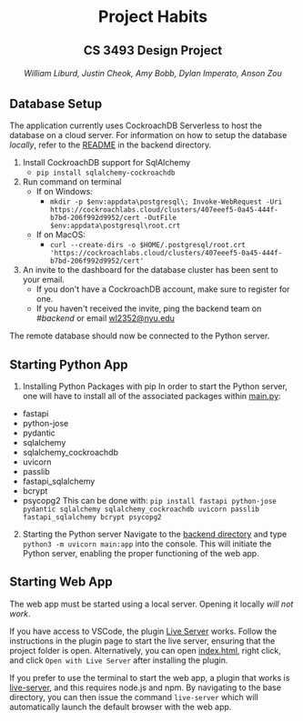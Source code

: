 <h1 style="text-align: center;"> Project Habits </h1>
<h2 style="text-align: center;"> CS 3493 Design Project </h2>
<h6 style="text-align: center;"> William Liburd, Justin Cheok, Amy Bobb, Dylan Imperato, Anson Zou </h6>

## Database Setup

The application currently uses CockroachDB Serverless to host the database on a cloud server. For information on how to setup the database _locally_, refer to the [README](backend/README.md) in the backend directory.

1. Install CockroachDB support for SqlAlchemy
   - `pip install sqlalchemy-cockroachdb`
2. Run command on terminal
   - If on Windows:
     - `mkdir -p $env:appdata\postgresql\; Invoke-WebRequest -Uri https://cockroachlabs.cloud/clusters/407eeef5-0a45-444f-b7bd-206f992d9952/cert -OutFile $env:appdata\postgresql\root.crt`
   - If on MacOS:
     - `curl --create-dirs -o $HOME/.postgresql/root.crt 'https://cockroachlabs.cloud/clusters/407eeef5-0a45-444f-b7bd-206f992d9952/cert'`
3. An invite to the dashboard for the database cluster has been sent to your email.
   - If you don't have a CockroachDB account, make sure to register for one.
   - If you haven't received the invite, ping the backend team on _#backend_ or email wl2352@nyu.edu

The remote database should now be connected to the Python server.

## Starting Python App

1. Installing Python Packages with pip
   In order to start the Python server, one will have to install all of the associated packages within [main.py](backend/main.py):

- fastapi
- python-jose
- pydantic
- sqlalchemy
- sqlalchemy_cockroachdb
- uvicorn
- passlib
- fastapi_sqlalchemy
- bcrypt
- psycopg2
  This can be done with: `pip install fastapi python-jose pydantic sqlalchemy sqlalchemy_cockroachdb uvicorn passlib fastapi_sqlalchemy bcrypt psycopg2`

2. Starting the Python server
   Navigate to the [backend directory](backend/) and type `python3 -m uvicorn main:app` into the console. This will initiate the Python server, enabling the proper functioning of the web app.

## Starting Web App

The web app must be started using a local server. Opening it locally _will not work_.

If you have access to VSCode, the plugin [Live Server](https://marketplace.visualstudio.com/items?itemName=ritwickdey.LiveServer) works. Follow the instructions in the plugin page to start the live server, ensuring that the project folder is open. Alternatively, you can open [index.html](index.html), right click, and click `Open with Live Server` after installing the plugin.

If you prefer to use the terminal to start the web app, a plugin that works is [live-server](https://www.npmjs.com/package/live-server), and this requires node.js and npm. By navigating to the base directory, you can then issue the command `live-server` which will automatically launch the default browser with the web app.
